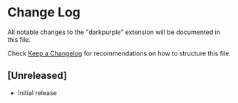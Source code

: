 # Change Log

All notable changes to the "darkpurple" extension will be documented in this file.

Check [Keep a Changelog](http://keepachangelog.com/) for recommendations on how to structure this file.

## [Unreleased]

- Initial release
